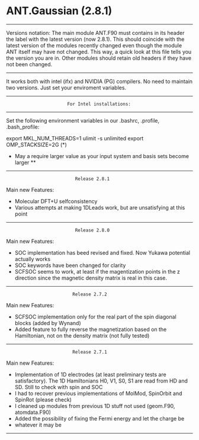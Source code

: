 # ANT.Gaussian (2.8.1)

********************************************************************************
Versions notation: The main module ANT.F90 must contains in its header the label
with the latest version (now 2.8.1). This should coincide with the latest version 
of the  modules recently changed even though the module ANT itself may have not 
changed.  This way, a quick look at this file tells you the version you are in. 
Other modules should retain old headers if they have not been changed.
********************************************************************************

It works both with intel (ifx) and NVIDIA (PG) compilers. No need to maintain 
two versions.  Just set your enviroment variables.

********************************************************************************
                           For Intel installations:
********************************************************************************

Set the following environment variables in our .bashrc, .profile, .bash_profile:

export MKL_NUM_THREADS=1
ulimit -s unlimited
export OMP_STACKSIZE=2G (*)

* May a require larger value as your input system and basis sets become larger **
********************************************************************************
                              Release 2.8.1 
Main new Features:

- Molecular DFT+U selfconsistency
- Various attempts at making 1DLeads work, but are unsatisfying at this point
********************************************************************************
                              Release 2.8.0 
Main new Features:

- SOC implementation has beed revised and fixed. Now Yukawa potential actually works
- SOC keywords have been changed for clarity
- SCFSOC seems to work, at least if the magentization points in the z direction since
  the magnetic density matrix is real in this case.
********************************************************************************
                             Release 2.7.2                  
Main new Features:

- SCFSOC implementation only for the real part of the spin diagonal blocks (added by Wynand)
- Added feature to fully reverse the magnetization based on the Hamiltonian,
  not on the density matrix (not fully tested)
********************************************************************************
                             Release 2.7.1                  
Main new Features:

- Implementation of 1D electrodes (at least preliminary tests are satisfactory). 
  The 1D Hamiltonians H0, V1, S0, S1 are read from HD and SD. 
  Still to check with spin and SOC
- I had to recover previous implementations of MolMod, SpinOrbit and SpinRot (please check)
- I cleaned up modules from previous 1D stuff not used (geom.F90, atomdata.F90)
- Added the possibility of fixing the Fermi energy and let the charge be
- whatever it may be
********************************************************************************

